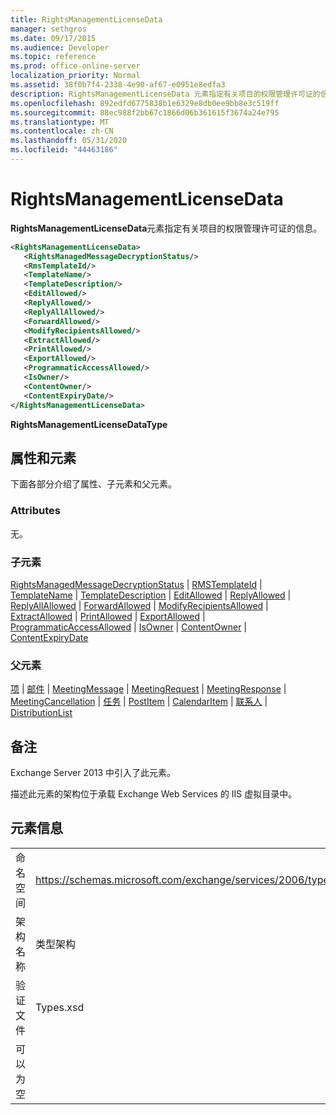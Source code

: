 ```yaml
---
title: RightsManagementLicenseData
manager: sethgros
ms.date: 09/17/2015
ms.audience: Developer
ms.topic: reference
ms.prod: office-online-server
localization_priority: Normal
ms.assetid: 38f0b7f4-2338-4e90-af67-e0951e8edfa3
description: RightsManagementLicenseData 元素指定有关项目的权限管理许可证的信息。
ms.openlocfilehash: 892edfd6775838b1e6329e8db0ee9bb8e3c519ff
ms.sourcegitcommit: 88ec988f2bb67c1866d06b361615f3674a24e795
ms.translationtype: MT
ms.contentlocale: zh-CN
ms.lasthandoff: 05/31/2020
ms.locfileid: "44463186"
---
```

# <a name="rightsmanagementlicensedata"></a>RightsManagementLicenseData

**RightsManagementLicenseData**元素指定有关项目的权限管理许可证的信息。 
  
```XML
<RightsManagementLicenseData>
   <RightsManagedMessageDecryptionStatus/>
   <RmsTemplateId/>
   <TemplateName/>
   <TemplateDescription/>
   <EditAllowed/>
   <ReplyAllowed/>
   <ReplyAllAllowed/>
   <ForwardAllowed/>
   <ModifyRecipientsAllowed/>
   <ExtractAllowed/>
   <PrintAllowed/>
   <ExportAllowed/>
   <ProgrammaticAccessAllowed/>
   <IsOwner/>
   <ContentOwner/>
   <ContentExpiryDate/>
</RightsManagementLicenseData>
```

 **RightsManagementLicenseDataType**
## <a name="attributes-and-elements"></a>属性和元素

下面各部分介绍了属性、子元素和父元素。
  
### <a name="attributes"></a>Attributes

无。
  
### <a name="child-elements"></a>子元素

[RightsManagedMessageDecryptionStatus](rightsmanagedmessagedecryptionstatus.md)  | [RMSTemplateId](rmstemplateid.md)  | [TemplateName](templatename.md)  | [TemplateDescription](templatedescription.md)  | [EditAllowed](editallowed.md)  | [ReplyAllowed](replyallowed.md)  | [ReplyAllAllowed](replyallallowed.md)  | [ForwardAllowed](forwardallowed.md)  | [ModifyRecipientsAllowed](modifyrecipientsallowed.md)  | [ExtractAllowed](extractallowed.md)  | [PrintAllowed](printallowed.md)  | [ExportAllowed](exportallowed.md)  | [ProgrammaticAccessAllowed](programmaticaccessallowed.md)  | [IsOwner](isowner.md)  | [ContentOwner](contentowner.md)  | [ContentExpiryDate](contentexpirydate.md)
  
### <a name="parent-elements"></a>父元素

[项](item.md)  | [邮件](message-ex15websvcsotherref.md)  | [MeetingMessage](meetingmessage.md)  | [MeetingRequest](meetingrequest.md)  | [MeetingResponse](meetingresponse.md)  | [MeetingCancellation](meetingcancellation.md)  | [任务](task.md)  | [PostItem](postitem.md)  | [CalendarItem](calendaritem.md)  | [联系人](contact.md)  | [DistributionList](distributionlist.md)
  
## <a name="remarks"></a>备注

Exchange Server 2013 中引入了此元素。
  
描述此元素的架构位于承载 Exchange Web Services 的 IIS 虚拟目录中。
  
## <a name="element-information"></a>元素信息

|||
|:-----|:-----|
|命名空间  <br/> |https://schemas.microsoft.com/exchange/services/2006/types  <br/> |
|架构名称  <br/> |类型架构  <br/> |
|验证文件  <br/> |Types.xsd  <br/> |
|可以为空  <br/> ||
   

